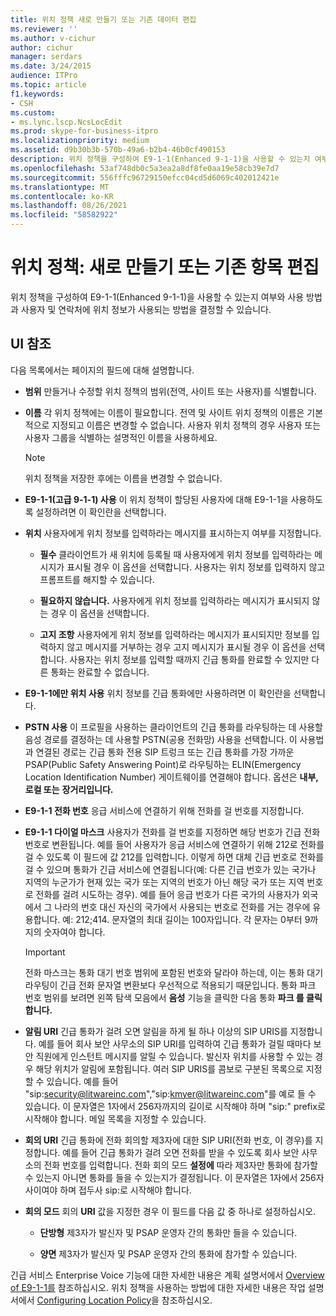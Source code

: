 ```yaml
---
title: 위치 정책 새로 만들기 또는 기존 데이터 편집
ms.reviewer: ''
ms.author: v-cichur
author: cichur
manager: serdars
ms.date: 3/24/2015
audience: ITPro
ms.topic: article
f1.keywords:
- CSH
ms.custom:
- ms.lync.lscp.NcsLocEdit
ms.prod: skype-for-business-itpro
ms.localizationpriority: medium
ms.assetid: d9b30b3b-570b-49a6-b2b4-46b0cf490153
description: 위치 정책을 구성하여 E9-1-1(Enhanced 9-1-1)을 사용할 수 있는지 여부와 사용 방법과 사용자 및 연락처에 위치 정보가 사용되는 방법을 결정할 수 있습니다.
ms.openlocfilehash: 53af748db0c5a3ea2a8df8fe0aa19e58cb39e7d7
ms.sourcegitcommit: 556fffc96729150efcc04cd5d6069c402012421e
ms.translationtype: MT
ms.contentlocale: ko-KR
ms.lasthandoff: 08/26/2021
ms.locfileid: "58582922"
---
```

# <a name="location-policy-create-new-or-edit-existing"></a>위치 정책: 새로 만들기 또는 기존 항목 편집

위치 정책을 구성하여 E9-1-1(Enhanced 9-1-1)을 사용할 수 있는지 여부와 사용 방법과 사용자 및 연락처에 위치 정보가 사용되는 방법을 결정할 수 있습니다.

## <a name="ui-reference"></a>UI 참조

다음 목록에서는 페이지의 필드에 대해 설명합니다.

- **범위** 만들거나 수정할 위치 정책의 범위(전역, 사이트 또는 사용자)를 식별합니다.

- **이름** 각 위치 정책에는 이름이 필요합니다. 전역 및 사이트 위치 정책의 이름은 기본적으로 지정되고 이름은 변경할 수 없습니다. 사용자 위치 정책의 경우 사용자 또는 사용자 그룹을 식별하는 설명적인 이름을 사용하세요.

    > [!NOTE]
    > 위치 정책을 저장한 후에는 이름을 변경할 수 없습니다.

- **E9-1-1(고급 9-1-1) 사용** 이 위치 정책이 할당된 사용자에 대해 E9-1-1을 사용하도록 설정하려면 이 확인란을 선택합니다.

- **위치** 사용자에게 위치 정보를 입력하라는 메시지를 표시하는지 여부를 지정합니다.

  - **필수** 클라이언트가 새 위치에 등록될 때 사용자에게 위치 정보를 입력하라는 메시지가 표시될 경우 이 옵션을 선택합니다. 사용자는 위치 정보를 입력하지 않고 프롬프트를 해지할 수 있습니다.

  - **필요하지 않습니다.** 사용자에게 위치 정보를 입력하라는 메시지가 표시되지 않는 경우 이 옵션을 선택합니다.

  - **고지 조항** 사용자에게 위치 정보를 입력하라는 메시지가 표시되지만 정보를 입력하지 않고 메시지를 거부하는 경우 고지 메시지가 표시될 경우 이 옵션을 선택합니다. 사용자는 위치 정보를 입력할 때까지 긴급 통화를 완료할 수 있지만 다른 통화는 완료할 수 없습니다.

- **E9-1-1에만 위치 사용** 위치 정보를 긴급 통화에만 사용하려면 이 확인란을 선택합니다.

- **PSTN 사용** 이 프로필을 사용하는 클라이언트의 긴급 통화를 라우팅하는 데 사용할 음성 경로를 결정하는 데 사용할 PSTN(공용 전화망) 사용을 선택합니다. 이 사용법과 연결된 경로는 긴급 통화 전용 SIP 트렁크 또는 긴급 통화를 가장 가까운 PSAP(Public Safety Answering Point)로 라우팅하는 ELIN(Emergency Location Identification Number) 게이트웨이를 연결해야 합니다. 옵션은 **내부,** **로컬 또는** **장거리입니다.**

- **E9-1-1 전화 번호** 응급 서비스에 연결하기 위해 전화를 걸 번호를 지정합니다.

- **E9-1-1 다이얼 마스크** 사용자가 전화를 걸 번호를 지정하면 해당 번호가 긴급 전화 번호로 변환됩니다. 예를 들어 사용자가 응급 서비스에 연결하기 위해 212로 전화를 걸 수 있도록 이 필드에 값 212를 입력합니다. 이렇게 하면 대체 긴급 번호로 전화를 걸 수 있으며 통화가 긴급 서비스에 연결됩니다(예: 다른 긴급 번호가 있는 국가나 지역의 누군가가 현재 있는 국가 또는 지역의 번호가 아닌 해당 국가 또는 지역 번호로 전화를 걸려 시도하는 경우). 예를 들어 응급 번호가 다른 국가의 사용자가 외국에서 그 나라의 번호 대신 자신의 국가에서 사용되는 번호로 전화를 거는 경우에 유용합니다. 예: 212;414. 문자열의 최대 길이는 100자입니다. 각 문자는 0부터 9까지의 숫자여야 합니다.

    > [!IMPORTANT]
    > 전화 마스크는 통화 대기 번호 범위에 포함된 번호와 달라야 하는데, 이는 통화 대기 라우팅이 긴급 전화 문자열 변환보다 우선적으로 적용되기 때문입니다. 통화 파크 번호 범위를 보려면 왼쪽 탐색 모음에서 **음성** 기능을 클릭한 다음 통화 **파크 를 클릭합니다.**

- **알림 URI** 긴급 통화가 걸려 오면 알림을 하게 될 하나 이상의 SIP URIS를 지정합니다. 예를 들어 회사 보안 사무소의 SIP URI를 입력하여 긴급 통화가 걸릴 때마다 보안 직원에게 인스턴트 메시지를 알릴 수 있습니다. 발신자 위치를 사용할 수 있는 경우 해당 위치가 알림에 포함됩니다. 여러 SIP URIS를 콤보로 구분된 목록으로 지정할 수 있습니다. 예를 들어 "sip:security@litwareinc.com","sip:kmyer@litwareinc.com"를 예로 들 수 있습니다. 이 문자열은 1자에서 256자까지의 길이로 시작해야 하며 "sip:" prefix로 시작해야 합니다. 메일 목록을 지정할 수 있습니다.

- **회의 URI** 긴급 통화에 전화 회의할 제3자에 대한 SIP URI(전화 번호, 이 경우)를 지정합니다. 예를 들어 긴급 통화가 걸려 오면 전화를 받을 수 있도록 회사 보안 사무소의 전화 번호를 입력합니다. 전화 회의 모드 **설정에** 따라 제3자만 통화에 참가할 수 있는지 아니면 통화를 들을 수 있는지가 결정됩니다. 이 문자열은 1자에서 256자 사이여야 하며 접두사 sip:로 시작해야 합니다.

- **회의 모드** 회의 **URI** 값을 지정한 경우 이 필드를 다음 값 중 하나로 설정하십시오.

  - **단방형** 제3자가 발신자 및 PSAP 운영자 간의 통화만 들을 수 있습니다.

  - **양면** 제3자가 발신자 및 PSAP 운영자 간의 통화에 참가할 수 있습니다.

긴급 서비스 Enterprise Voice 기능에 대한 자세한 내용은 계획 설명서에서 [Overview of E9-1-1를](/previous-versions/office/lync-server-2013/lync-server-2013-overview-of-e9-1-1) 참조하십시오. 위치 정책을 사용하는 방법에 대한 자세한 내용은 작업 설명서에서 [Configuring Location Policy](/previous-versions/office/lync-server-2013/lync-server-2013-viewing-location-policy-information)을 참조하십시오.